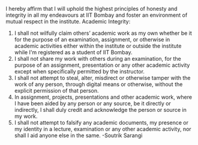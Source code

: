 I hereby affirm that I will uphold the highest principles of honesty and integrity in all my endeavours at
IIT Bombay and foster an environment of mutual respect in the institute.
Academic Integrity:
1. I shall not wilfully claim others’ academic work as my own whether be it for the purpose of an
examination, assignment, or otherwise in academic activities either within the institute or
outside the institute while I'm registered as a student of IIT Bombay.
2. I shall not share my work with others during an examination, for the purpose of an assignment,
presentation or any other academic activity except when specifically permitted by the
instructor.
3. I shall not attempt to steal, alter, misdirect or otherwise tamper with the work of any person,
through digital means or otherwise, without the explicit permission of that person.
4. In assignment, projects, presentations and other academic work, where I have been aided by
any person or any source, be it directly or indirectly, I shall duly credit and acknowledge the
person or source in my work.
5. I shall not attempt to falsify any academic documents, my presence or my identity in a lecture,
examination or any other academic activity, nor shall I aid anyone else in the same.
                                                                 -Soutrik Sarangi
